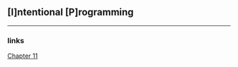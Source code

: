 ## [I]ntentional [P]rogramming
-----

### links

[Chapter 11](http://www.laputan.org/pub/sag/IP_chapter.pdf)


